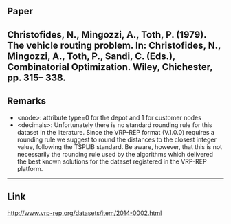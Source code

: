 ## Paper

Christofides, N., Mingozzi, A., Toth, P. (1979). The vehicle routing problem. 
In: Christofides, N., Mingozzi, A., Toth, P., Sandi, C. (Eds.), Combinatorial Optimization. Wiley, Chichester, 
pp. 315– 338.
------------------------------------------------------------------------------------------
## Remarks
 - \<node>: attribute type=0 for the depot and 1 for customer nodes
 - \<decimals>: Unfortunately there is no standard rounding rule for this dataset in the literature. 
 Since the VRP-REP format (V.1.0.0) requires a rounding rule we suggest to round the distances to the closest integer value, 
 following the TSPLIB standard. Be aware, however, that this is not necessarily the rounding rule used by the algorithms 
which delivered the best known solutions for the dataset registered in the VRP-REP platform.
------------------------------------------------------------------------------------------
## Link
http://www.vrp-rep.org/datasets/item/2014-0002.html